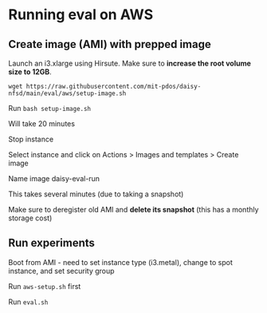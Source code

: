 # Running eval on AWS

## Create image (AMI) with prepped image

Launch an i3.xlarge using Hirsute. Make sure to **increase the root volume size
to 12GB**.

`wget https://raw.githubusercontent.com/mit-pdos/daisy-nfsd/main/eval/aws/setup-image.sh`

Run `bash setup-image.sh`

Will take 20 minutes

Stop instance

Select instance and click on Actions > Images and templates > Create image

Name image daisy-eval-run

This takes several minutes (due to taking a snapshot)

Make sure to deregister old AMI and **delete its snapshot** (this has a monthly
storage cost)

## Run experiments

Boot from AMI - need to set instance type (i3.metal), change to spot instance,
and set security group

Run `aws-setup.sh` first

Run `eval.sh`
